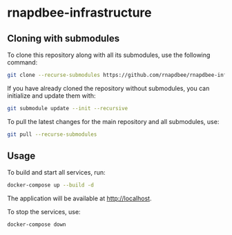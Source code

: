 # rnapdbee-infrastructure

## Cloning with submodules

To clone this repository along with all its submodules, use the following command:

```bash
git clone --recurse-submodules https://github.com/rnapdbee/rnapdbee-infrastructure.git
```

If you have already cloned the repository without submodules, you can initialize and update them with:

```bash
git submodule update --init --recursive
```

To pull the latest changes for the main repository and all submodules, use:

```bash
git pull --recurse-submodules
```

## Usage

To build and start all services, run:

```bash
docker-compose up --build -d
```

The application will be available at [http://localhost](http://localhost).

To stop the services, use:

```bash
docker-compose down
```
